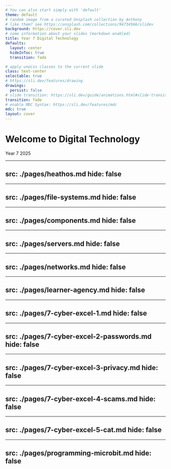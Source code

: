 ```yaml
---
# You can also start simply with 'default'
theme: default
# random image from a curated Unsplash collection by Anthony
# like them? see https://unsplash.com/collections/94734566/slidev
background: https://cover.sli.dev
# some information about your slides (markdown enabled)
title: Year 7 Digital Technology
defaults:
  layout: center
  hideInToc: true
  transition: fade

# apply unocss classes to the current slide
class: text-center
selectable: true
# https://sli.dev/features/drawing
drawings:
  persist: false
# slide transition: https://sli.dev/guide/animations.html#slide-transitions
transition: fade
# enable MDC Syntax: https://sli.dev/features/mdc
mdc: true
layout: cover
---
```


# Welcome to Digital Technology

Year 7 2025

<Toc minDepth=1 maxDepth=1 columns=3 />

---
src: ./pages/heathos.md
hide: false
---

---
src: ./pages/file-systems.md
hide: false
---

---
src: ./pages/components.md
hide: false
---

---
src: ./pages/servers.md
hide: false
---

---
src: ./pages/networks.md
hide: false
---

---
src: ./pages/learner-agency.md
hide: false
---

---
src: ./pages/7-cyber-excel-1.md
hide: false
---

---
src: ./pages/7-cyber-excel-2-passwords.md
hide: false
---

---
src: ./pages/7-cyber-excel-3-privacy.md
hide: false
---

---
src: ./pages/7-cyber-excel-4-scams.md
hide: false
---

---
src: ./pages/7-cyber-excel-5-cat.md
hide: false
---

---
src: ./pages/programming-microbit.md
hide: false
---